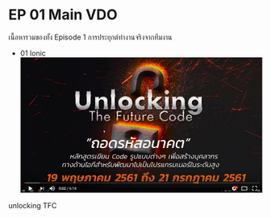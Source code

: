 # EP 01 Main VDO

เนื้อหารวมของทั้ง Episode 1 การประยุกต์ทำงานจริงจากทีมงาน 
- 01 Ionic
[![](images/EP01-00PreviewIonicCreator/12.PNG)](https://www.facebook.com/digitalthailandclub/videos/397519460726866/)

unlocking TFC